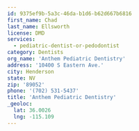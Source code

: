 ```yaml
---
id: 9375ef9b-5a3c-46da-b1d6-b62d667b6816
first_name: Chad
last_name: Ellsworth
license: DMD
services:
  - pediatric-dentist-or-pedodontist
category: Dentists
org_name: 'Anthem Pediatric Dentistry'
address: '10400 S Eastern Ave.'
city: Henderson
state: NV
zip: '89052'
phone: '(702) 531-5437'
title: 'Anthem Pediatric Dentistry'
_geoloc:
  lat: 36.0026
  lng: -115.109
---
```

